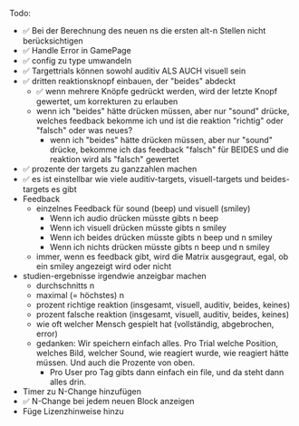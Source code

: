 Todo:
- ✅ Bei der Berechnung des neuen ns die ersten alt-n Stellen nicht berücksichtigen
- ✅ Handle Error in GamePage
- ✅ config zu type umwandeln
- ✅ Targettrials können sowohl auditiv ALS AUCH visuell sein
- ✅ dritten reaktionsknopf einbauen, der "beides" abdeckt
  - ✅ wenn mehrere Knöpfe gedrückt werden, wird der letzte Knopf gewertet, um korrekturen zu erlauben
  - wenn ich "beides" hätte drücken müssen, aber nur "sound" drücke, welches feedback bekomme ich und ist die reaktion "richtig" oder "falsch" oder was neues?
    - wenn ich "beides" hätte drücken müssen, aber nur "sound" drücke, bekomme ich das feedback "falsch" für BEIDES und die reaktion wird als "falsch" gewertet
- ✅ prozente der targets zu ganzzahlen machen
- ✅ es ist einstellbar wie viele auditiv-targets, visuell-targets und beides-targets es gibt
- Feedback
    - einzelnes Feedback für sound (beep) und visuell (smiley)
        - Wenn ich audio drücken müsste gibts n beep
        - Wenn ich visuell drücken müsste gibts n smiley
        - Wenn ich beides drücken müsste gibts n beep und n smiley
        - Wenn ich nichts drücken müsste gibts n beep und n smiley
    - immer, wenn es feedback gibt, wird die Matrix ausgegraut, egal, ob ein smiley angezeigt wird oder nicht
- studien-ergebnisse irgendwie anzeigbar machen
  - durchschnitts n
  - maximal (= höchstes) n
  - prozent richtige reaktion (insgesamt, visuell, auditiv, beides, keines)
  - prozent falsche reaktion (insgesamt, visuell, auditiv, beides, keines)
  - wie oft welcher Mensch gespielt hat (vollständig, abgebrochen, error)
  - gedanken: Wir speichern einfach alles. Pro Trial welche Position, welches Bild, welcher Sound, wie reagiert wurde, wie reagiert hätte müssen. Und auch die Prozente von oben.
    - Pro User pro Tag gibts dann einfach ein file, und da steht dann alles drin.
- Timer zu N-Change hinzufügen
- ✅ N-Change bei jedem neuen Block anzeigen
- Füge Lizenzhinweise hinzu

